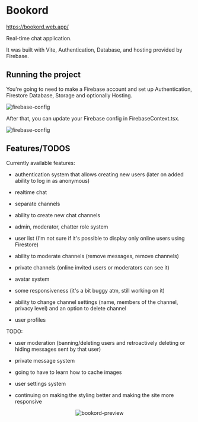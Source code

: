 # Bookord

https://bookord.web.app/

Real-time chat application.

It was built with Vite, Authentication, Database, and hosting provided by Firebase.

## Running the project

You're going to need to make a Firebase account and set up Authentication, Firestore Database, Storage and optionally Hosting.

<img src="https://i.ibb.co/nkdfhYs/image.png" alt="firebase-config">

After that, you can update your Firebase config in FirebaseContext.tsx.

<img src="https://i.ibb.co/RYj5cPb/image.png" alt="firebase-config">

## Features/TODOS
Currently available features:

- authentication system that allows creating new users (later on added ability to log in as anonymous)

- realtime chat

- separate channels

- ability to create new chat channels

- admin, moderator, chatter role system

- user list (I'm not sure if it's possible to display only online users using Firestore)

- ability to moderate channels (remove messages, remove channels)

- private channels (online invited users or moderators can see it)
  
- avatar system

- some responsiveness (it's a bit buggy atm, still working on it)

- ability to change channel settings (name, members of the channel, privacy level) and an option to delete channel

- user profiles


TODO:

- user moderation (banning/deleting users and retroactively deleting or hiding messages sent by that user)

- private message system

- going to have to learn how to cache images

- user settings system

- continuing on making the styling better and making the site more responsive

<p align="center">
  <img src="https://i.ibb.co/Nr2dSNp/image.png" alt="bookord-preview">
</p>

